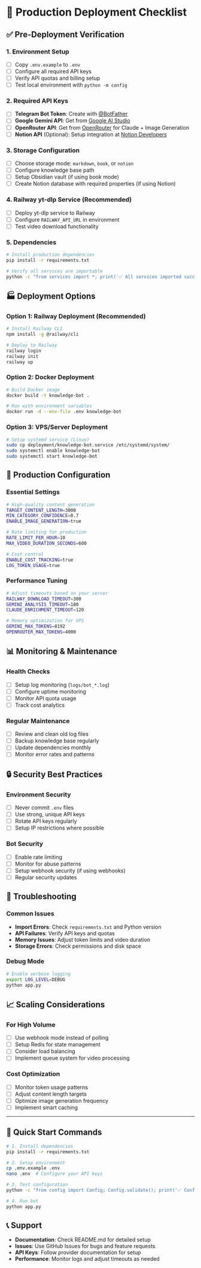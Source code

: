 # 🚀 Production Deployment Checklist

## ✅ **Pre-Deployment Verification**

### 1. **Environment Setup**
- [ ] Copy `.env.example` to `.env`
- [ ] Configure all required API keys
- [ ] Verify API quotas and billing setup
- [ ] Test local environment with `python -m config`

### 2. **Required API Keys**
- [ ] **Telegram Bot Token**: Create with [@BotFather](https://t.me/botfather)
- [ ] **Google Gemini API**: Get from [Google AI Studio](https://aistudio.google.com)
- [ ] **OpenRouter API**: Get from [OpenRouter](https://openrouter.ai) for Claude + Image Generation
- [ ] **Notion API** (Optional): Setup integration at [Notion Developers](https://developers.notion.com)

### 3. **Storage Configuration**
- [ ] Choose storage mode: `markdown`, `book`, or `notion`
- [ ] Configure knowledge base path
- [ ] Setup Obsidian vault (if using book mode)
- [ ] Create Notion database with required properties (if using Notion)

### 4. **Railway yt-dlp Service** (Recommended)
- [ ] Deploy yt-dlp service to Railway
- [ ] Configure `RAILWAY_API_URL` in environment
- [ ] Test video download functionality

### 5. **Dependencies**
```bash
# Install production dependencies
pip install -r requirements.txt

# Verify all services are importable
python -c "from services import *; print('✅ All services imported successfully')"
```

## 🏭 **Deployment Options**

### Option 1: Railway Deployment (Recommended)
```bash
# Install Railway CLI
npm install -g @railway/cli

# Deploy to Railway
railway login
railway init
railway up
```

### Option 2: Docker Deployment
```bash
# Build Docker image
docker build -t knowledge-bot .

# Run with environment variables
docker run -d --env-file .env knowledge-bot
```

### Option 3: VPS/Server Deployment
```bash
# Setup systemd service (Linux)
sudo cp deployment/knowledge-bot.service /etc/systemd/system/
sudo systemctl enable knowledge-bot
sudo systemctl start knowledge-bot
```

## 🔧 **Production Configuration**

### Essential Settings
```bash
# High-quality content generation
TARGET_CONTENT_LENGTH=3000
MIN_CATEGORY_CONFIDENCE=0.7
ENABLE_IMAGE_GENERATION=true

# Rate limiting for production
RATE_LIMIT_PER_HOUR=10
MAX_VIDEO_DURATION_SECONDS=600

# Cost control
ENABLE_COST_TRACKING=true
LOG_TOKEN_USAGE=true
```

### Performance Tuning
```bash
# Adjust timeouts based on your server
RAILWAY_DOWNLOAD_TIMEOUT=300
GEMINI_ANALYSIS_TIMEOUT=180
CLAUDE_ENRICHMENT_TIMEOUT=120

# Memory optimization for VPS
GEMINI_MAX_TOKENS=8192
OPENROUTER_MAX_TOKENS=4000
```

## 📊 **Monitoring & Maintenance**

### Health Checks
- [ ] Setup log monitoring (`logs/bot_*.log`)
- [ ] Configure uptime monitoring
- [ ] Monitor API quota usage
- [ ] Track cost analytics

### Regular Maintenance
- [ ] Review and clean old log files
- [ ] Backup knowledge base regularly
- [ ] Update dependencies monthly
- [ ] Monitor error rates and patterns

## 🔒 **Security Best Practices**

### Environment Security
- [ ] Never commit `.env` files
- [ ] Use strong, unique API keys
- [ ] Rotate API keys regularly
- [ ] Setup IP restrictions where possible

### Bot Security
- [ ] Enable rate limiting
- [ ] Monitor for abuse patterns
- [ ] Setup webhook security (if using webhooks)
- [ ] Regular security updates

## 🚨 **Troubleshooting**

### Common Issues
- **Import Errors**: Check `requirements.txt` and Python version
- **API Failures**: Verify API keys and quotas
- **Memory Issues**: Adjust token limits and video duration
- **Storage Errors**: Check permissions and disk space

### Debug Mode
```bash
# Enable verbose logging
export LOG_LEVEL=DEBUG
python app.py
```

## 📈 **Scaling Considerations**

### For High Volume
- [ ] Use webhook mode instead of polling
- [ ] Setup Redis for state management
- [ ] Consider load balancing
- [ ] Implement queue system for video processing

### Cost Optimization
- [ ] Monitor token usage patterns
- [ ] Adjust content length targets
- [ ] Optimize image generation frequency
- [ ] Implement smart caching

---

## 🎯 **Quick Start Commands**

```bash
# 1. Install dependencies
pip install -r requirements.txt

# 2. Setup environment
cp .env.example .env
nano .env  # Configure your API keys

# 3. Test configuration
python -c "from config import Config; Config.validate(); print('✅ Configuration valid')"

# 4. Run bot
python app.py
```

## 📞 **Support**

- **Documentation**: Check README.md for detailed setup
- **Issues**: Use GitHub Issues for bugs and feature requests
- **API Keys**: Follow provider documentation for setup
- **Performance**: Monitor logs and adjust timeouts as needed